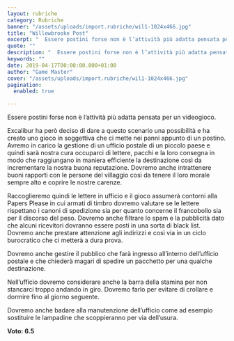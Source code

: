 ```yaml
---
layout: rubriche
category: Rubriche
banner: "/assets/uploads/import.rubriche/wil1-1024x466.jpg"
title: "Willowbrooke Post"
excerpt: "  Essere postini forse non è l’attività più adatta pensata per un videogioco. Excalibur ha però deciso di dare a questo scenario una possibilità e ha creato uno gioco in soggettiva che ci mette nei panni appunto di un postino. Avremo in carico la gestione di un ufficio postale di un piccolo paese e quindi [&hellip"
quote: ""
description: "  Essere postini forse non è l’attività più adatta pensata per un videogioco. Excalibur ha però deciso di dare a questo scenario una possibilità e ha creato uno gioco in soggettiva che ci mette nei panni appunto di un postino. Avremo in carico la gestione di un ufficio postale di un piccolo paese e quindi [&hellip"
keywords: ""
date: 2019-04-17T00:00:00.000+01:00
author: "Game Master"
cover: "/assets/uploads/import.rubriche/wil1-1024x466.jpg"
pagination:
  enabled: true

---
```


Essere postini forse non è l’attività più adatta pensata per un videogioco.

Excalibur ha però deciso di dare a questo scenario una possibilità e ha creato uno gioco in soggettiva che ci mette nei panni appunto di un postino. Avremo in carico la gestione di un ufficio postale di un piccolo paese e quindi sarà nostra cura occuparci di lettere, pacchi e la loro consegna in modo che raggiungano in maniera efficiente la destinazione così da incrementare la nostra buona reputazione. Dovremo anche intrattenere buoni rapporti con le persone del villaggio così da tenere il loro morale sempre alto e coprire le nostre carenze.

Raccoglieremo quindi le lettere in ufficio e il gioco assumerà contorni alla Papers Please in cui armati di timbro dovremo valutare se le lettere rispettano i canoni di spedizione sia per quanto concerne il francobollo sia per il discorso del peso. Dovremo anche filtrare lo spam e la pubblicità dato che alcuni ricevitori dovranno essere posti in una sorta di black list. Dovremo anche prestare attenzione agli indirizzi e così via in un ciclo burocratico che ci metterà a dura prova.

Dovremo anche gestire il pubblico che farà ingresso all’interno dell’ufficio postale e che chiederà magari di spedire un pacchetto per una qualche destinazione.

Nell’ufficio dovremo considerare anche la barra della stamina per non stancarci troppo andando in giro. Dovremo farlo per evitare di crollare e dormire fino al giorno seguente.

Dovremo anche badare alla manutenzione dell’ufficio come ad esempio sostituire le lampadine che scoppieranno per via dell’usura.

**Voto: 6.5**